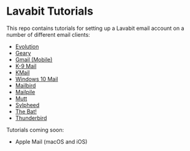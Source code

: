 # Lavabit Tutorials

This repo contains tutorials for setting up a Lavabit email account
on a number of different email clients:

- [Evolution](evolution/)
- [Geary](geary/)
- [Gmail (Mobile)](gmail/)
- [K-9 Mail](k9/)
- [KMail](kmail/)
- [Windows 10 Mail](win10mail/)
- [Mailbird](mailbird/)
- [Mailpile](mailpile/)
- [Mutt](mutt/)
- [Sylpheed](sylpheed/)
- [The Bat!](thebat/)
- [Thunderbird](thunderbird/)

Tutorials coming soon:

- Apple Mail (macOS and iOS)
